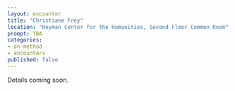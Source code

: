 ```yaml
---
layout: encounter
title: "Christiane Frey"
location: "Heyman Center for the Humanities, Second Floor Common Room"
prompt: TBA
categories:
- on-method
- encounters
published: false
---
```


Details coming soon.
